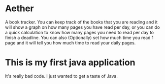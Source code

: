 # Aether
A book tracker. You can keep track of the books that you are reading and it will show 
a graph on how many pages you have read per day, or you can do a quick calculation to know how many pages you need to read per day to finish a deadline. You can also (Optionally) set how much time you read 1 page and it will tell you how much time to read your daily pages. 

# This is my first java application
It's really bad code. I just wanted to get a taste of Java. 
